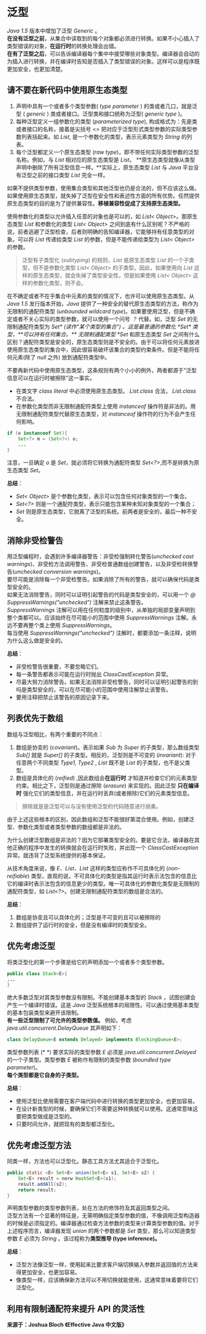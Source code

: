 # 泛型 #
  
*Java 1.5* 版本中增加了泛型 *Generic* 。  
**在没有泛型之前**，从集合中读取到的每个对象都必须进行转换。如果不小心插入了类型错误的对象，**在运行时**的转换处理会出错。  
**在有了泛型之后**，可以告诉编译器每个集中中接受哪些对象类型。编译器会自动的为插入进行转换，并在编译时告知是否插入了类型错误的对象。这样可以是程序既更加安全，也更加清楚。  
  
## 请不要在新代码中使用原生态类型 ##
  
1. 声明中具有一个或者多个类型参数( *type parameter* ) 的类或者几口，就是泛型 ( *generic* ) 类或者接口。泛型类和接口统称为泛型( *generic type* )。  
2. 每种泛型定义一组参数化的类型 (*parameterized type*), 构成格式为：先是类或者接口的名称，接着是尖括号 <> 把对应于泛型形式类型参数的实际类型参数列表括起来。如 *List<String>*, 是一个参数化的类型，表示元素类型为 *String* 的列表。  
3. 每个泛型都定义一个原生态类型 (*raw type*)，即不带任何实际类型参数的泛型名称。例如，与 *List<E>* 相对应的原生态类型是 *List*。 **原生态类型就像从类型声明中删除了所有泛型信息一样。**实际上，原生态类型 *List* 与 *Java* 平台没有泛型之前的接口类型 *List* 完全一样。  
  
如果不提供类型参数，使用集合类型和其他泛型也仍是合法的，但不应该这么做。如果使用原生态类型，就失掉了泛型在安全性和表述性方面的所有优势。任然提供原生态类型的目的是为了提供兼容性。**移植兼容性促成了支持原生态类型。**  
  
使用参数化的类型以允许插入任意的对象也是可以的，如 *List< Object>*。那原生态类型 *List* 和参数化的类型 *List< Object>* 之间到底有什么区别呢？不严格的说，前者逃避了泛型检查，后者则明确的告知编译器，它能够持有任意类型的对象。可以将 *List<Stng>* 传递给类型 *List* 的参数，但是不能传递给类型为 *List< Object>* 的参数。  
> 泛型有子类型化 (*subtyping*) 的规则，*List<String>* 是原生态类型 *List* 的一个子类型，但不是参数化类型 *List< Object>* 的子类型。因此，如果使用向 *List* 这样的原生态类型，就会失掉了类型安全性，但是如果使用 *List< Object>* 这样的参数化类型，则不会。  
  
在不确定或者不在乎集合中元素的类型的情况下，也许可以使用原生态类型。从*Java 1.5* 发行版本开始，*Java* 提供了一种安全的替代原生态类型的方法，称作为 无限制的通配符类型 (*unbounded wildcard type*)。如果要使用泛型，但是不确定或者不关心实际的类型参数，就可以使用一个问号 *？* 代替。如，泛型 *Set<E>* 的无限制通配符类型为 *Set<?>* (读作“某个类型的集合”) 。这是最普通的参数化 *Set* 类型，**可以持有任何集合。**  
无限制通配类型 *Set<?>* 和原生态类型 *Set* 之间有什么区别？通配符类型是安全的，原生态类型则是不安全的。由于可以将任何元素放进使用原生态类型的集合中，因此很容易破坏该集合的类型约束条件。但是不能将任何元素(除了 *null* 之外) 放到通配符类型中。  
  
不要再新代码中使用原生态类型，这条规则有两个小小的例外，两者都源于“泛型信息可以在运行时被擦除”这一事实。  
* 在类文字 *class literal* 中必须使用原生态类型。 *List.class* 合法， *List<String>.class* 不合法。  
* 在参数化类型而非无限制通配符类型上使用 *instanceof* 操作符是非法的。用无限制通配符类型代替原生态类型，对 *instanceof* 操作符的行为不会产生任何影响。  
  
```Java
if (o instanceof Set){
	Set<?> m = (Set<?>) o;
	...
}
```  

注意，一旦确定 *o* 是 *Set*，就必须将它转换为通配符类型 *Set<?>*,而不是转换为原生态类型 *Set*。  
  
**总结**：  
* *Set< Object>* 是个参数化类型，表示可以包含任何对象类型的一个集合。  
* *Set<?>* 则是一个通配符类型，表示只能包含某种未知对象类型的一个集合；  
* *Set* 则是原生态类型，它脱离了泛型的系统。前两者是安全的，最后一种不安全。  
  
## 消除非受检警告 ##
  
用泛型编程时，会遇到许多编译器警告：非受检强制转化警告(*unchecked cast warnings*)、非受检方法调用警告、非受检普通数组创建警告，以及非受检转换警告(*unchecked conversion warnings*)。  
要尽可能是消除每一个非受检警告。如果消除了所有的警告，就可以确保代码是类型安全的。  
如果无法消除警告，同时可以证明引起警告的代码是类型安全的，可以用一个 *@ SuppressWarnings("unchecked")* 注解来禁止这条警告。  
*SuppressWarnings* 注解可以用在任何粒度的级别中，从单独的局部变量声明到整个类都可以。应该始终在尽可能小的范围中使用 *SuppressWarnings* 注解。永远不要再整个类上使用 *SuppressWarnings*。  
每当使用 *SuppressWarnings("unchecked")* 注解时，都要添加一条注释，说明为什么这么做是安全的。  
  
**总结**：  
* 非受检警告很重要，不要忽略它们。  
* 每一条警告都表示可能在运行时抛出 *ClassCastException* 异常。  
* 尽最大努力消除警告。如果无法消除非受检警告，同时可以证明引起警告的到吗是类型安全的，可以在尽可能小的范围中使用注解禁止该警告。  
* 要用注释把禁止该警告的原因记录下来。   
  
## 列表优先于数组 ##
  
数组与泛型相比，有两个重要的不同点：  
1. 数组是协变的 (*covariant*)。表示如果 *Sub* 为 *Super* 的子类型，那么数组类型 *Sub[]* 就是 *Super[]* 的子类型。相反的，泛型则是不可变的 (*invariant*): 对于任意两个不同类型 *Type1, Type2* , *List<Type1>* 既不是 *List<Type2>* 的子类型，也不是父类型。  
2. 数组是具体化的 (*reified*) ,因此数组会**在运行时** 才知道并检查它们的元素类型约束。相比之下，泛型则是通过擦除 (*erasure*) 来实现的。因此泛型 **只在编译时** 强化它们的类型信息，并在运行时丢弃(或者擦除)它们的元素类型信息。  
  
> 擦除就是是泛型可以与没有使用泛型的代码随意进行胡勇。  
  
由于上述这些根本的区别，因此数组和泛型不能很好第混合使用。例如，创建泛型、参数化类型或者类型参数的数组都是非法的。  
  
为什么创建泛型数组是非法的？因为它部署类型安全的。要是它合法，编译器在其他正确的程序中发生的转换就会在运行时失败，并出现一个 *ClassCastException* 异常。就违背了泛型系统提供的基本保证。  
  
从技术角度来说，像 *E、List<E>、List<String>* 这样的类型应称作不可具体化的 (*non-reifiable*) 类型，直观的说，不可具体化的类型是指其运行时表示法包含的信息比它的编译时表示法包含的信息更少的类型。唯一可具体化的参数化类型是无限制的通配符类型，如 *List<?>*。创建无限制通配符类型的数组是合法的。  
  
**总结**：  
1. 数组是协变且可以具体化的；泛型是不可变的且可以被擦除的
2. 数组提供了运行时的安全，但是没有编译时的类型安全。  
   
## 优先考虑泛型 ##
  
将类泛型化的第一个步骤是给它的声明添加一个或者多个类型参数。  
```Java
public class Stack<E>{
...
}
```    
  
绝大多数泛型对其类型参数没有限制。不能创建基本类型的 *Stack<int>* ，试图创建会产生一个编译时错误。这是 *Java* 泛型系统根本的局限性。可以通过使用基本类型的基本包装类型来避开该限制。  
**有一些泛型限制了可允许的类型参数值。** 例如，考虑 *java.util.concurrent.DelayQueue* 其声明如下：  
```Java
class DelayQueue<E extends Delayed> implements BlockingQueue<E>;
```  
  
类型参数列表 (* <E extends Delayed> *) 要求实际的类型参数 *E* 必须是 *java.util.concurrent.Delayed* 的一个子类型。类型参数 *E* 被称作有限制的类型参数 (*boundled type parameter*)。  
**每个类型都是它自身的子类型。**  
  
**总结**：  
* 使用泛型比使用需要在客户端代码中进行转换的类型更加安全，也更加容易。  
* 在设计新类型的时候，要确保它们不需要这种转换就可以使用。这通常意味这要把类型做成是泛型的。  
* 只要时间允许，就把现有的类型都泛型化。
   
## 优先考虑泛型方法 ##
  
同类一样，方法也可以泛型化。静态工具方法尤其适合于泛型化。  
  
```Java
public static <E> Set<E> union(Set<E> s1, Set<E> s2) {
	Set<E> result = nerw HashSet<E>(s1);
	result.addAll(s2);
	return result;
}
```  
  
声明类型参数的类型参数列表，处在方法的修饰符及其返回类型之间。  
泛型方法有一个显著的特征是，无需明确指定类型参数的值，不像调用泛型构造器的时候是必须指定的。编译器通过检查方法参数的类型来计算类型参数的值。对于上述程序而言，编译器发现 *union* 的两个参数都是 *Set<String>* 类型，那么可以知道类型参数 *E* 必须为 *String* 。该过程称为**类型推导 (type inference)。**  
  
**总结**：  
* 泛型方法像泛型一样，使用起来比要求客户端切换输入参数并返回值的方法来得更加安全，也更加容易。  
* 像类型一样，应该确保新方法可以不用切换就能使用，这通常意味着要将它们泛型化。  
  
## 利用有限制通配符来提升 API 的灵活性 ##
  

  
**来源于：Joshua Bloch 《Effective Java 中文版》**                                                    